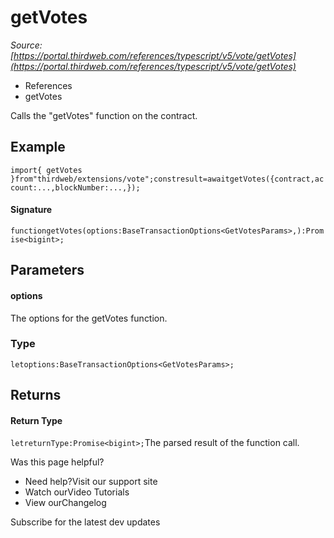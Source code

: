 # getVotes

*Source: [https://portal.thirdweb.com/references/typescript/v5/vote/getVotes](https://portal.thirdweb.com/references/typescript/v5/vote/getVotes)*

* References
* getVotes

Calls the "getVotes" function on the contract.

## Example

`import{ getVotes }from"thirdweb/extensions/vote";constresult=awaitgetVotes({contract,account:...,blockNumber:...,});`
#### Signature

`functiongetVotes(options:BaseTransactionOptions<GetVotesParams>,):Promise<bigint>;`
## Parameters

#### options

The options for the getVotes function.

### Type

`letoptions:BaseTransactionOptions<GetVotesParams>;`
## Returns

#### Return Type

`letreturnType:Promise<bigint>;`The parsed result of the function call.

Was this page helpful?

* Need help?Visit our support site
* Watch ourVideo Tutorials
* View ourChangelog

Subscribe for the latest dev updates

